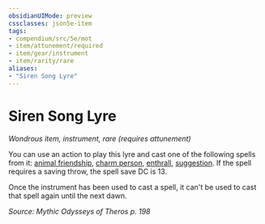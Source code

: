 ```yaml
---
obsidianUIMode: preview
cssclasses: json5e-item
tags:
- compendium/src/5e/mot
- item/attunement/required
- item/gear/instrument
- item/rarity/rare
aliases: 
- "Siren Song Lyre"
---
```

# Siren Song Lyre
*Wondrous item, instrument, rare (requires attunement)*  


You can use an action to play this lyre and cast one of the following spells from it: [animal friendship](2-Mechanics/CLI/spells/animal-friendship.md), [charm person](2-Mechanics/CLI/spells/charm-person.md), [enthrall](2-Mechanics/CLI/spells/enthrall.md), [suggestion](2-Mechanics/CLI/spells/suggestion.md). If the spell requires a saving throw, the spell save DC is 13.

Once the instrument has been used to cast a spell, it can't be used to cast that spell again until the next dawn.

*Source: Mythic Odysseys of Theros p. 198*